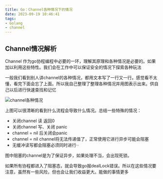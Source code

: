 ```yaml
---
title: Go：Channel各种情况下的情况
date: 2023-09-19 10:46:41
tags:
- Golang
- channel
---
```


## Channel情况解析

Channel 作为go协程编程中必要的一环，理解其原理和各种情况是必要的。如果加以利用这些特性。我们会在工作中可以保证安全的情况下探索各种玩法

一般我们看到别人讲channel的各种情况，都用文本写了一行又一行。感觉看不太懂，看完下面会忘了上面。所以我自己整理了整理各种情况并用图表示出来。供自己以后进行快速查找和记忆

![channel各种情况](https://s2.loli.net/2023/10/09/G3Vva4LwHOBQNKe.png)

上图可以很清晰的看到什么流程会导致什么情况。总结一些特殊的情况：

- 关闭channel 读 返回0
- 关闭channel 写、关闭 panic
- channel = nil 后关闭会panic
- channel = nil channel将无法传递值了，正常使用它进行异步可能会阻塞
- 无缓冲读写都会阻塞必须同时进行··

图中阻塞的channel是为了保证异步，如果处理不当，会出现死锁。

如果所有协程都进入了阻塞态，就会导致go报dealLock错误。所以在这些情况要注意，虽然有一些风险，但也会让我们收益更大。能做的事情更多